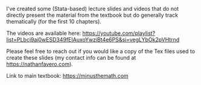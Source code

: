 I've created some (Stata-based) lecture slides and videos that do not directly present the material from the textbook but do generally track thematically (for the first 10 chapters).

The videos are available here: https://youtube.com/playlist?list=PLbcj9ai0wESD349fEIAuxoYwziBt4e6PS&si=vegLYbOk2pVHtrnd

Please feel free to reach out if you would like a copy of the Tex files used to create these slides (my contact info can be found at https://nathanfavero.com).

Link to main textbook: https://minusthemath.com